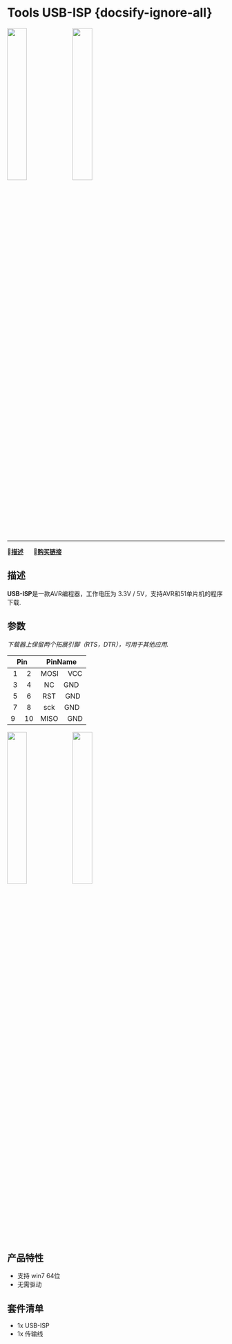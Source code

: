 # Tools USB-ISP {docsify-ignore-all}

<img src="assets/img/product_pics/tool/usb_isp/tool_usb_isp_01.jpg" width="30%" height="30%"><img src="assets/img/product_pics/tool/usb_isp/tool_usb_isp_03.jpg" width="30%" height="30%">

***

:memo:**[描述](#描述)**&nbsp;&nbsp;&nbsp;&nbsp;&nbsp;&nbsp;🛒**[购买链接](https://www.aliexpress.com/store/product/M5Stack-Official-ISP-USBasp-Programmer-for-51-ATMEL-AVR-Download-support-Win7-64-Random-Color/3226069_32969199531.html?spm=2114.12010615.8148356.5.20fe3ae4UnxHv5)**

## 描述

**USB-ISP**是一款AVR编程器，工作电压为 3.3V / 5V，支持AVR和51单片机的程序下载.


## 参数

*下载器上保留两个拓展引脚（RTS，DTR），可用于其他应用.*

|       Pin      |        PinName        |
| :-------:        |:----------: |
|    1  &nbsp; &nbsp;  2     |   MOSI   &nbsp; &nbsp; VCC    |
|    3  &nbsp; &nbsp;  4     |   NC     &nbsp; &nbsp; GND    |
|    5  &nbsp; &nbsp;  6     |   RST    &nbsp; &nbsp; GND    |
|    7  &nbsp; &nbsp;  8     |   sck    &nbsp; &nbsp; GND    |
|    9  &nbsp; &nbsp;  10    |   MISO   &nbsp; &nbsp; GND    |

<img src="assets/img/product_pics/tool/usb_isp/tool_usb_isp_02.jpg" width="30%" height="30%"><img src="assets/img/product_pics/tool/usb_isp/tool_usb_isp_04.jpg" width="30%" height="30%">


## 产品特性

- 支持 win7 64位
- 无需驱动

## 套件清单 

- 1x USB-ISP  
- 1x 传输线


